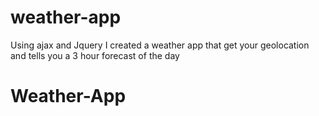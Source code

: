 # weather-app
Using ajax and Jquery I created a weather app that get your geolocation and tells you a 3 hour forecast of the day
# Weather-App
